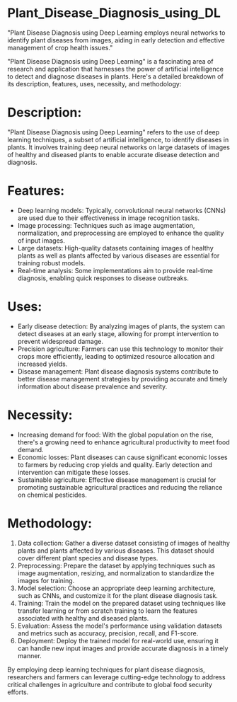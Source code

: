# Plant_Disease_Diagnosis_using_DL
"Plant Disease Diagnosis using Deep Learning employs neural networks to identify plant diseases from images, aiding in early detection and effective management of crop health issues."

"Plant Disease Diagnosis using Deep Learning" is a fascinating area of research and application that harnesses the power of artificial intelligence to detect and diagnose diseases in plants. Here's a detailed breakdown of its description, features, uses, necessity, and methodology:

# Description:
"Plant Disease Diagnosis using Deep Learning" refers to the use of deep learning techniques, a subset of artificial intelligence, to identify diseases in plants. It involves training deep neural networks on large datasets of images of healthy and diseased plants to enable accurate disease detection and diagnosis.

# Features:
- Deep learning models: Typically, convolutional neural networks (CNNs) are used due to their effectiveness in image recognition tasks.
- Image processing: Techniques such as image augmentation, normalization, and preprocessing are employed to enhance the quality of input images.
- Large datasets: High-quality datasets containing images of healthy plants as well as plants affected by various diseases are essential for training robust models.
- Real-time analysis: Some implementations aim to provide real-time diagnosis, enabling quick responses to disease outbreaks.

# Uses:
- Early disease detection: By analyzing images of plants, the system can detect diseases at an early stage, allowing for prompt intervention to prevent widespread damage.
- Precision agriculture: Farmers can use this technology to monitor their crops more efficiently, leading to optimized resource allocation and increased yields.
- Disease management: Plant disease diagnosis systems contribute to better disease management strategies by providing accurate and timely information about disease prevalence and severity.

# Necessity:
- Increasing demand for food: With the global population on the rise, there's a growing need to enhance agricultural productivity to meet food demand.
- Economic losses: Plant diseases can cause significant economic losses to farmers by reducing crop yields and quality. Early detection and intervention can mitigate these losses.
- Sustainable agriculture: Effective disease management is crucial for promoting sustainable agricultural practices and reducing the reliance on chemical pesticides.

# Methodology:
1. Data collection: Gather a diverse dataset consisting of images of healthy plants and plants affected by various diseases. This dataset should cover different plant species and disease types.
2. Preprocessing: Prepare the dataset by applying techniques such as image augmentation, resizing, and normalization to standardize the images for training.
3. Model selection: Choose an appropriate deep learning architecture, such as CNNs, and customize it for the plant disease diagnosis task.
4. Training: Train the model on the prepared dataset using techniques like transfer learning or from scratch training to learn the features associated with healthy and diseased plants.
5. Evaluation: Assess the model's performance using validation datasets and metrics such as accuracy, precision, recall, and F1-score.
6. Deployment: Deploy the trained model for real-world use, ensuring it can handle new input images and provide accurate diagnosis in a timely manner.

By employing deep learning techniques for plant disease diagnosis, researchers and farmers can leverage cutting-edge technology to address critical challenges in agriculture and contribute to global food security efforts.
